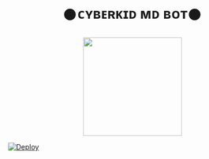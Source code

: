 <h1 align="center">𒊹︎︎︎ᴄʏʙᴇʀᴋɪᴅ ᴍᴅ ʙᴏᴛ𒊹︎︎︎<br></h1>
<p align="center">
<img src="https://i.ibb.co/nkkhhFJ/20220924-111939.jpg" width="200" height="200"></p>

[![Deploy](https://raw.githubusercontent.com/ZeroTwoInc/Media/main/logo/MIDDLE.png)](https://heroku.com/deploy?template=https://github.com/Diegoson/CYBER-MD-BOT)
